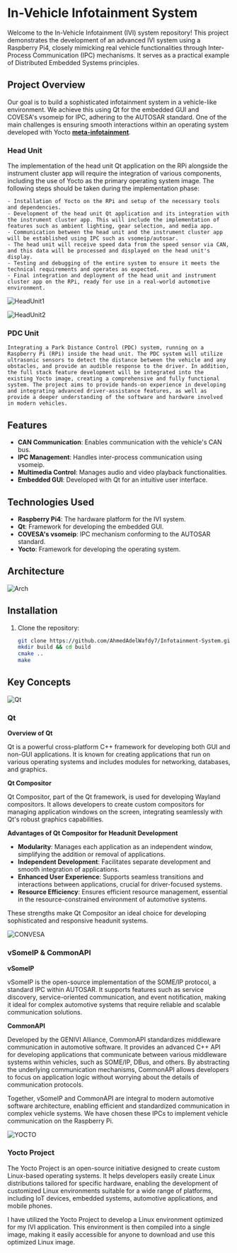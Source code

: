 # In-Vehicle Infotainment System

Welcome to the In-Vehicle Infotainment (IVI) system repository! This project demonstrates the development of an advanced IVI system using a Raspberry Pi4, closely mimicking real vehicle functionalities through Inter-Process Communication (IPC) mechanisms. It serves as a practical example of Distributed Embedded Systems principles.

## Project Overview

Our goal is to build a sophisticated infotainment system in a vehicle-like environment. We achieve this using Qt for the embedded GUI and COVESA's vsomeip for IPC, adhering to the AUTOSAR standard. One of the main challenges is ensuring smooth interactions within an operating system developed with Yocto [**meta-infotainment**](https://github.com/AhmedAdelWafdy7/meta-infotainment).

### Head Unit

The implementation of the head unit Qt application on the RPi alongside the instrument cluster app will require the integration of various components, including the use of Yocto as the primary operating system image. The following steps should be taken during the implementation phase:

    - Installation of Yocto on the RPi and setup of the necessary tools and dependencies.
    - Development of the head unit Qt application and its integration with the instrument cluster app. This will include the implementation of features such as ambient lighting, gear selection, and media app.
    - Communication between the head unit and the instrument cluster app will be established using IPC such as vsomeip/autosar.
    - The head unit will receive speed data from the speed sensor via CAN, and this data will be processed and displayed on the head unit's display.
    - Testing and debugging of the entire system to ensure it meets the technical requirements and operates as expected.
    - Final integration and deployment of the head unit and instrument cluster app on the RPi, ready for use in a real-world automotive environment.

![HeadUnit1](media/HeadUnit1.png)

![HeadUnit2](media/HeadUnit2.png)

### PDC Unit
    
    Integrating a Park Distance Control (PDC) system, running on a Raspberry Pi (RPi) inside the head unit. The PDC system will utilize ultrasonic sensors to detect the distance between the vehicle and any obstacles, and provide an audible response to the driver. In addition, the full stack feature development will be integrated into the existing Yocto image, creating a comprehensive and fully functional system. The project aims to provide hands-on experience in developing and integrating advanced driver-assistance features, as well as provide a deeper understanding of the software and hardware involved in modern vehicles.

## Features

- **CAN Communication**: Enables communication with the vehicle's CAN bus.
- **IPC Management**: Handles inter-process communication using vsomeip.
- **Multimedia Control**: Manages audio and video playback functionalities.
- **Embedded GUI**: Developed with Qt for an intuitive user interface.

## Technologies Used

- **Raspberry Pi4**: The hardware platform for the IVI system.
- **Qt**: Framework for developing the embedded GUI.
- **COVESA's vsomeip**: IPC mechanism conforming to the AUTOSAR standard.
- **Yocto**: Framework for developing the operating system.

## Architecture

![Arch](media/Architecture.png)

## Installation

1. Clone the repository:
    ```sh 
    git clone https://github.com/AhmedAdelWafdy7/Infotainment-System.git
    mkdir build && cd build
    cmake ..
    make
    ```

## Key Concepts

![Qt](media/QtLogo.png)

### Qt

**Overview of Qt**

Qt is a powerful cross-platform C++ framework for developing both GUI and non-GUI applications. It is known for creating applications that run on various operating systems and includes modules for networking, databases, and graphics.

**Qt Compositor**

Qt Compositor, part of the Qt framework, is used for developing Wayland compositors. It allows developers to create custom compositors for managing application windows on the screen, integrating seamlessly with Qt's robust graphics capabilities.

**Advantages of Qt Compositor for Headunit Development**

- **Modularity**: Manages each application as an independent window, simplifying the addition or removal of applications.
- **Independent Development**: Facilitates separate development and smooth integration of applications.
- **Enhanced User Experience**: Supports seamless transitions and interactions between applications, crucial for driver-focused systems.
- **Resource Efficiency**: Ensures efficient resource management, essential in the resource-constrained environment of automotive systems.

These strengths make Qt Compositor an ideal choice for developing sophisticated and responsive headunit systems.

![CONVESA](media/COVESA-logo-tag.png)
### vSomeIP & CommonAPI

**vSomeIP**

vSomeIP is the open-source implementation of the SOME/IP protocol, a standard IPC within AUTOSAR. It supports features such as service discovery, service-oriented communication, and event notification, making it ideal for complex automotive systems that require reliable and scalable communication solutions.

**CommonAPI**

Developed by the GENIVI Alliance, CommonAPI standardizes middleware communication in automotive software. It provides an advanced C++ API for developing applications that communicate between various middleware systems within vehicles, such as SOME/IP, DBus, and others. By abstracting the underlying communication mechanisms, CommonAPI allows developers to focus on application logic without worrying about the details of communication protocols.

Together, vSomeIP and CommonAPI are integral to modern automotive software architecture, enabling efficient and standardized communication in complex vehicle systems. We have chosen these IPCs to implement vehicle communication on the Raspberry Pi.

![YOCTO](media/Yocto%20Project.png)
### Yocto Project

The Yocto Project is an open-source initiative designed to create custom Linux-based operating systems. It helps developers easily create Linux distributions tailored for specific hardware, enabling the development of customized Linux environments suitable for a wide range of platforms, including IoT devices, embedded systems, automotive applications, and mobile phones.

I have utilized the Yocto Project to develop a Linux environment optimized for my IVI application. This environment is then compiled into a single image, making it easily accessible for anyone to download and use this optimized Linux image.